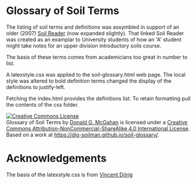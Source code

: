 # Glossary of Soil Terms

The listing of soil terms and definitions was assymbled in support of an older (2007) [Soil Reader](https://dig-soilman.github.io/soil-reader/) (now expanded slightly). That linked Soil Reader was created as an examplar to University students of how an 'A' student might take notes for an upper division introductory soils course.

The basis of these terms comes from academicians too great in number to list.

A latexstyle.css was applied to the soil-glossary.html web page. The local style was altered to bold definition terms changed the display of the definitions to justify-left.

Fetching the index.html provides the definitions list. To retain formatting pull the contents of the css folder.

<a rel="license" href="http://creativecommons.org/licenses/by-nc-sa/4.0/"><img alt="Creative Commons License" style="border-width:0" src="https://i.creativecommons.org/l/by-nc-sa/4.0/88x31.png" /></a><br /><span xmlns:dct="http://purl.org/dc/terms/" href="http://purl.org/dc/dcmitype/Text" property="dct:title" rel="dct:type">Glossary of Soil Terms</span> by <a xmlns:cc="http://creativecommons.org/ns#" href="https://dig-soilman.github.io/soil-glossary/" property="cc:attributionName" rel="cc:attributionURL">Donald G. McGahan</a> is licensed under a <a rel="license" href="http://creativecommons.org/licenses/by-nc-sa/4.0/">Creative Commons Attribution-NonCommercial-ShareAlike 4.0 International License</a>.<br />Based on a work at <a xmlns:dct="http://purl.org/dc/terms/" href="https://dig-soilman.github.io/soil-glossary/" rel="dct:source">https://dig-soilman.github.io/soil-glossary/</a>.

# Acknowledgements

The basis of the latexstyle.css is from [Vincent Dörig](https://latex.vercel.app/)
